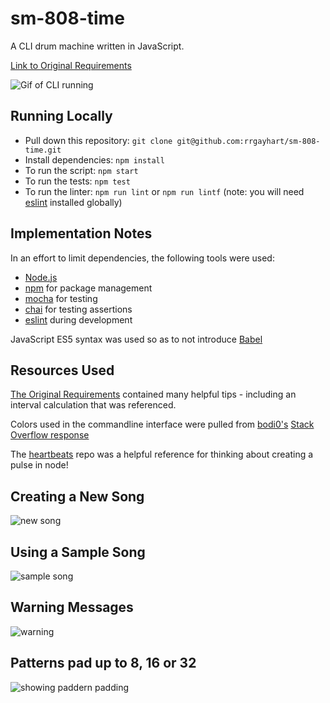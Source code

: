 # sm-808-time

A CLI drum machine written in JavaScript.

[Link to Original Requirements](https://github.com/splicers/sm-808)

![Gif of CLI running](http://g.recordit.co/palDcZVK3B.gif)

## Running Locally

- Pull down this repository: `git clone git@github.com:rrgayhart/sm-808-time.git`
- Install dependencies: `npm install`
- To run the script: `npm start`
- To run the tests: `npm test`
- To run the linter: `npm run lint` or `npm run lintf` (note: you will need [eslint](https://www.npmjs.com/package/eslint) installed globally)

## Implementation Notes

In an effort to limit dependencies, the following tools were used:

- [Node.js](https://nodejs.org/en/)
- [npm](https://www.npmjs.com) for package management
- [mocha](https://www.npmjs.com/package/mocha) for testing
- [chai](https://www.npmjs.com/package/chai) for testing assertions
- [eslint](https://www.npmjs.com/package/eslint) during development

JavaScript ES5 syntax was used so as to not introduce [Babel](https://babeljs.io/)

## Resources Used

[The Original Requirements](https://github.com/splicers/sm-808) contained many helpful tips - including an interval calculation that was referenced.

Colors used in the commandline interface were pulled from [bodi0's](https://stackoverflow.com/users/632524/bodi0) [Stack Overflow response](https://stackoverflow.com/questions/9781218/how-to-change-node-jss-console-font-color)

The [heartbeats](https://github.com/arjunmehta/heartbeats) repo was a helpful reference for thinking about creating a pulse in node!

## Creating a New Song

![new song](sm-808-time/docs/new.png?raw=true )

## Using a Sample Song

![sample song](sm-808-time/docs/sample.png?raw=true )

## Warning Messages

![warning](sm-808-time/docs/warning.png?raw=true )

## Patterns pad up to 8, 16 or 32

![showing paddern padding](sm-808-time/docs/error-padding.png?raw=true )
